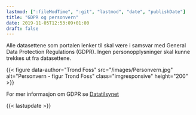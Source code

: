 ```yaml
---
lastmod: [":fileModTime", ":git", "lastmod", "date", "publishDate"]
title: "GDPR og personvern"
date: 2019-11-05T12:53:09+01:00
draft: false
---
```


Alle datasettene som portalen lenker til skal være i samsvar med General Data Protection Regulations (GDPR). Ingen personopplysninger skal kunne trekkes ut fra datasettene.

{{< figure data-author="Trond Foss" src="/images/Personvern.jpg" alt="Personvern - figur Trond Foss"
    class="imgresponsive" height="200" >}}

For mer informasjon om GDPR se
[Datatilsynet](https://www.datatilsynet.no/regelverk-og-verktoy/lover-og-regler/)


{{< lastupdate >}}
